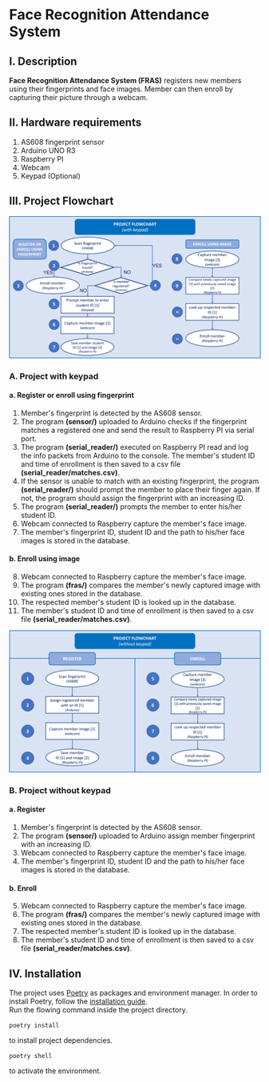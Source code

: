 # Face Recognition Attendance System

## I. Description
**Face Recognition Attendance System (FRAS)** registers new members using their fingerprints and face images. Member can then enroll by capturing their picture through a webcam.

## II. Hardware requirements
1. AS608 fingerprint sensor
2. Arduino UNO R3
3. Raspberry PI
4. Webcam
5. Keypad (Optional)

## III. Project Flowchart
![Project Flowchart (without keypad)](Project_Flowchart-without_keypad.png "Project Flowchart (without keypad)")
### A. Project with keypad
#### a. Register or enroll using fingerprint
1. Member's fingerprint is detected by the AS608 sensor.
2. The program **(sensor/)** uploaded to Arduino checks if the fingerprint matches a registered one and send the result to Raspberry PI via serial port.
3. The program **(serial_reader/)** executed on Raspberry PI read and log the info packets from Arduino to the console.
The member's student ID and time of enrollment is then saved to a csv file **(serial_reader/matches.csv)**.
4. If the sensor is unable to match with an existing fingerprint, the program **(serial_reader/)** should prompt the member to place their finger again.
If not, the program should assign the fingerprint with an increasing ID.
5. The program **(serial_reader/)** prompts the member to enter his/her student ID.
6. Webcam connected to Raspberry capture the member's face image.
7. The member's fingerprint ID, student ID and the path to his/her face images is stored in the database.
#### b. Enroll using image
8. Webcam connected to Raspberry capture the member's face image.
9. The program **(fras/)** compares the member's newly captured image with existing ones stored in the database.
10. The respected member's student ID is looked up in the database.
11. The member's student ID and time of enrollment is then saved to a csv file **(serial_reader/matches.csv)**.

![Project Flowchart (with keypad)](Project_Flowchart-with_keypad.png "Project Flowchart (with keypad)")
### B. Project without keypad
#### a. Register
1. Member's fingerprint is detected by the AS608 sensor.
2. The program **(sensor/)** uploaded to Arduino assign member fingerprint with an increasing ID.
3. Webcam connected to Raspberry capture the member's face image.
4. The member's fingerprint ID, student ID and the path to his/her face images is stored in the database.
#### b. Enroll
5. Webcam connected to Raspberry capture the member's face image.
6. The program **(fras/)** compares the member's newly captured image with existing ones stored in the database.
7. The respected member's student ID is looked up in the database.
8. The member's student ID and time of enrollment is then saved to a csv file **(serial_reader/matches.csv)**.

## IV. Installation
The project uses [Poetry](https://python-poetry.org/) as packages and environment manager. In order to install Poetry, follow the [installation guide](https://python-poetry.org/docs/#osx--linux--bashonwindows-install-instructions). \
Run the flowing command inside the project directory.

```
poetry install
```
to install project dependencies.
```
poetry shell
```
to activate the environment.
